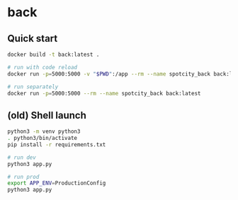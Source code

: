 # back

## Quick start
```bash
docker build -t back:latest .

# run with code reload
docker run -p=5000:5000 -v "$PWD":/app --rm --name spotcity_back back:latest

# run separately
docker run -p=5000:5000 --rm --name spotcity_back back:latest
```

## (old) Shell launch
```bash
python3 -m venv python3
. python3/bin/activate
pip install -r requirements.txt

# run dev
python3 app.py

# run prod
export APP_ENV=ProductionConfig
python3 app.py

```
